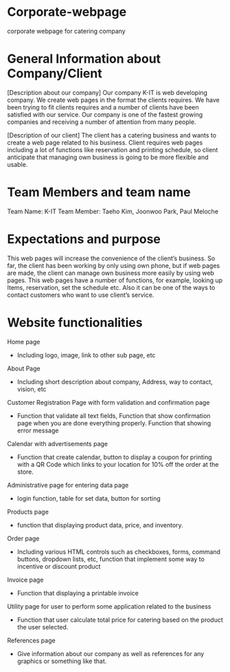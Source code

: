 # Corporate-webpage
corporate webpage for catering company

# General Information about Company/Client
[Description about our company]
Our company K-IT is web developing company. We create web pages in the format the clients requires. We have been trying to fit clients requires and a number of clients have been satisfied with our service. Our company is one of the fastest growing companies and receiving a number of attention from many people.

[Description of our client]
The client has a catering business and wants to create a web page related to his business. Client requires web pages including a lot of functions like reservation and printing schedule, so client anticipate that managing own business is going to be more flexible and usable.

# Team Members and team name
Team Name: K-IT
Team Member: Taeho Kim, Joonwoo Park, Paul Meloche

# Expectations and purpose
This web pages will increase the convenience of the client’s business. So far, the client has been working by only using own phone, but if web pages are made, the client can manage own business more easily by using web pages. This web pages have a number of functions, for example, looking up Items, reservation, set the schedule etc. Also it can be one of the ways to contact customers who want to use client’s service.

# Website functionalities
Home page
- Including logo, image, link to other sub page, etc

About Page
- Including short description about company, Address, way to contact, vision, etc

Customer Registration Page with form validation and confirmation page
- Function that validate all text fields, Function that show confirmation page when you are done everything properly. Function that showing error message

Calendar with advertisements page
- Function that create calendar, button to display a coupon for printing with a QR Code which links to your location for 10% off the order at the store.

Administrative page for entering data page
- login function, table for set data, button for sorting

Products page
- function that displaying product data, price, and inventory.

Order page
- Including various HTML controls such as checkboxes, forms, command buttons, dropdown lists, etc, function that implement some way to incentive or discount product

Invoice page
- Function that ​displaying a printable invoice

Utility page for user to perform some application related to the business
- Function that user calculate total price for catering based on the product the user selected.

References page
- Give information about our company as well as references for any graphics or something like that.
